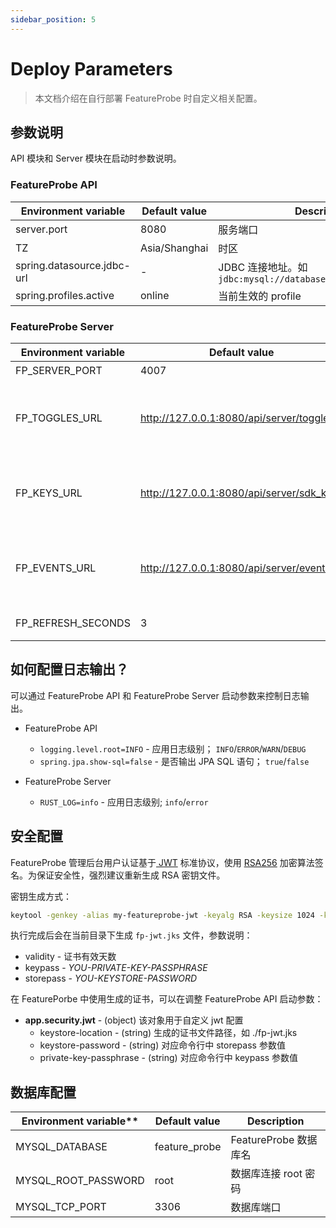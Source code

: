 ```yaml
---
sidebar_position: 5
---
```


# Deploy Parameters

>  本文档介绍在自行部署 FeatureProbe 时自定义相关配置。

## 参数说明

API 模块和 Server 模块在启动时参数说明。

### FeatureProbe API

| **Environment variable**   | **Default value** | **Description**                                              |
| -------------------------- | ----------------- | ------------------------------------------------------------ |
| server.port                | 8080              | 服务端口                                                     |
| TZ                         | Asia/Shanghai     | 时区                                                         |
| spring.datasource.jdbc-url | -                 | JDBC 连接地址。如` jdbc:mysql://database:13306/feature_probe` |
| spring.profiles.active     | online            | 当前生效的 profile                                           |



### FeatureProbe Server

| **Environment variable** | **Default value**                         | **Description**                                        |
| ------------------------ | ----------------------------------------- | ------------------------------------------------------ |
| FP_SERVER_PORT           | 4007                                      | 服务端口                                               |
| FP_TOGGLES_URL           | http://127.0.0.1:8080/api/server/toggles  | 连接的 FeatureProbe API 服务地址；用于拉取开关         |
| FP_KEYS_URL              | http://127.0.0.1:8080/api/server/sdk_keys | 连接的 FeatureProbe API 服务地址；用于拉取 sdk key     |
| FP_EVENTS_URL            | http://127.0.0.1:8080/api/server/events   | 连接的 FeatureProbe API 服务地址；用于上报开关访问事件 |
| FP_REFRESH_SECONDS       | 3                                         | 轮训拉取开关间隔时间                                   |

### 

## 如何配置日志输出？

可以通过 FeatureProbe API 和 FeatureProbe Server 启动参数来控制日志输出。

- FeatureProbe API
  - `logging.level.root=INFO`  - 应用日志级别； `INFO`/`ERROR`/`WARN`/`DEBUG`
  - `spring.jpa.show-sql=false`  - 是否输出 JPA SQL 语句； `true`/`false`

- FeatureProbe Server
  - `RUST_LOG=info`   - 应用日志级别;  `info`/`error`



## 安全配置

FeatureProbe 管理后台用户认证基于[ JWT](https://jwt.io/) 标准协议，使用 [RSA256](https://de.wikipedia.org/wiki/RSA-Kryptosystem) 加密算法签名。为保证安全性，强烈建议重新生成 RSA 密钥文件。

密钥生成方式：

```bash
keytool -genkey -alias my-featureprobe-jwt -keyalg RSA -keysize 1024 -keystore fp-jwt.jks -validity 365 -keypass YOU-PRIVATE-KEY-PASSPHRASE -storepass YOU-KEYSTORE-PASSWORD
```

执行完成后会在当前目录下生成 `fp-jwt.jks` 文件，参数说明：

- validity - 证书有效天数
- keypass - *YOU-PRIVATE-KEY-PASSPHRASE*
- storepass - *YOU-KEYSTORE-PASSWORD*

在 FeaturePorbe 中使用生成的证书，可以在调整 FeatureProbe API 启动参数：

- **app.security.jwt** - (object)  该对象用于自定义 jwt 配置
  - keystore-location - (string) 生成的证书文件路径，如 ./fp-jwt.jks
  - keystore-password - (string) 对应命令行中 storepass 参数值
  - private-key-passphrase - (string) 对应命令行中 keypass 参数值



## 数据库配置

| Environment variable** | **Default value** | **Description**       |
| ---------------------- | ----------------- | --------------------- |
| MYSQL_DATABASE         | feature_probe     | FeatureProbe 数据库名 |
| MYSQL_ROOT_PASSWORD    | root              | 数据库连接 root 密码  |
| MYSQL_TCP_PORT         | 3306              | 数据库端口            |
